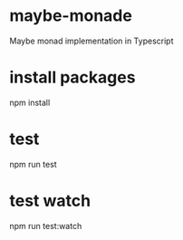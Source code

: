 # maybe-monade
Maybe monad implementation in Typescript

# install packages
npm install

# test
npm run test

# test watch
npm run test:watch
